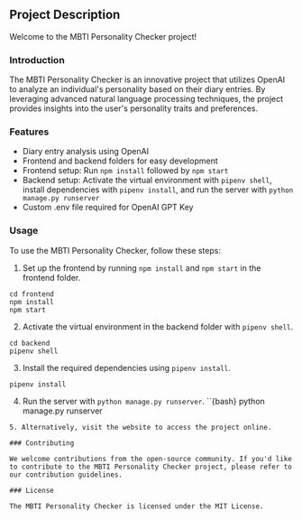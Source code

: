 ## Project Description

Welcome to the MBTI Personality Checker project!

### Introduction

The MBTI Personality Checker is an innovative project that utilizes OpenAI to analyze an individual's personality based on their diary entries. By leveraging advanced natural language processing techniques, the project provides insights into the user's personality traits and preferences.

### Features

- Diary entry analysis using OpenAI
- Frontend and backend folders for easy development
- Frontend setup: Run `npm install` followed by `npm start`
- Backend setup: Activate the virtual environment with `pipenv shell`, install dependencies with `pipenv install`, and run the server with `python manage.py runserver`
- Custom .env file required for OpenAI GPT Key

### Usage

To use the MBTI Personality Checker, follow these steps:

1. Set up the frontend by running `npm install` and `npm start` in the frontend folder.
```{bash}
cd frontend
npm install
npm start
```
2. Activate the virtual environment in the backend folder with `pipenv shell`.
```{bash}
cd backend
pipenv shell
```
3. Install the required dependencies using `pipenv install`.
```{bash}
pipenv install
```
4. Run the server with `python manage.py runserver`.
``{bash}
python manage.py runserver
```
5. Alternatively, visit the website to access the project online.

### Contributing

We welcome contributions from the open-source community. If you'd like to contribute to the MBTI Personality Checker project, please refer to our contribution guidelines.

### License

The MBTI Personality Checker is licensed under the MIT License.
